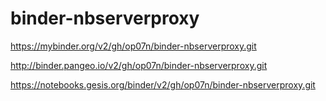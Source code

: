 # binder-nbserverproxy


https://mybinder.org/v2/gh/op07n/binder-nbserverproxy.git

http://binder.pangeo.io/v2/gh/op07n/binder-nbserverproxy.git

https://notebooks.gesis.org/binder/v2/gh/op07n/binder-nbserverproxy.git
